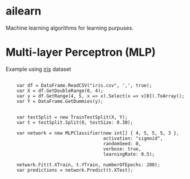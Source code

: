 # ailearn

Machine learning algorithms for learning purpuses.

# Multi-layer Perceptron (MLP)

Example using [iris](https://archive.ics.uci.edu/ml/datasets/iris) dataset

```charp

	var df = DataFrame.ReadCSV("iris.csv", ',', true);
	var X = df.GetDoubleRange(0, 4);
	var y = df.GetRange(4, 5, x => x).Select(x => x[0]).ToArray();
	var Y = DataFrame.GetDummies(y);
	
	
	var testSplit = new TrainTestSplit(X, Y);
	var t = testSplit.Split(0, testSize: 0.30);
	
	var network = new MLPClassifier(new int[] { 4, 5, 5, 5, 3 },
									activation: "sigmoid",
									randomSeed: 0,
									verbose: true,
									learningRate: 0.5);
	
	network.Fit(t.XTrain, t.YTrain, numberOfEpochs: 200);
	var predictions = network.Predict(t.XTest);

```